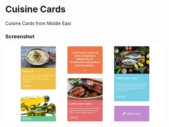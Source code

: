 # Cuisine Cards
Cuisine Cards from Middle East

### Screenshot
<img src="Desktop.png" alt="Desktop">
